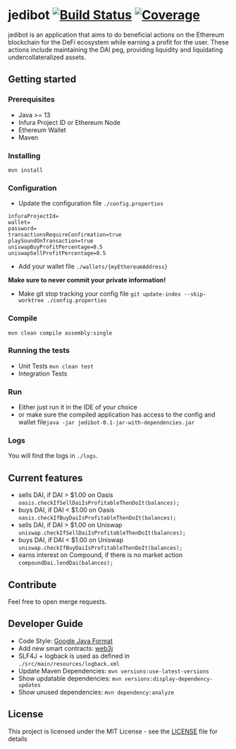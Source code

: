 # jedibot [![Build Status](https://travis-ci.com/DevelGao/jedibot.svg?branch=master)](https://travis-ci.com/DevelGao/jedibot) [![Coverage](https://sonarcloud.io/api/project_badges/measure?project=DevelGao_jedibot&metric=coverage)](https://sonarcloud.io/dashboard?id=DevelGao_jedibot)

jedibot is an application that aims to do beneficial actions on the Ethereum blockchain for the DeFi ecosystem while earning a profit for the user. These actions include maintaining the DAI peg, providing liquidity and liquidating undercollateralized assets.

## Getting started

### Prerequisites

- Java >= 13
- Infura Project ID or Ethereum Node
- Ethereum Wallet
- Maven

### Installing

```mvn install```

### Configuration

- Update the configuration file ```./config.properties```

```
infuraProjectId=
wallet=
password=
transactionsRequireConfirmation=true
playSoundOnTransaction=true
uniswapBuyProfitPercentage=0.5
uniswapSellProfitPercentage=0.5
```

- Add your wallet file ```./wallets/{myEthereumAddress}```

__Make sure to never commit your private information!__

- Make git stop tracking your config file ```git update-index --skip-worktree ./config.properties```

### Compile

```mvn clean compile assembly:single```

### Running the tests

- Unit Tests ```mvn clean test```
- Integration Tests

### Run 

- Either just run it in the IDE of your choice
- or make sure the compiled application has access to the config and wallet file```java -jar jedibot-0.1-jar-with-dependencies.jar```

### Logs

You will find the logs in ```./logs```.

## Current features

- sells DAI, if DAI > $1.00 on Oasis ```oasis.checkIfSellDaiIsProfitableThenDoIt(balances);```
- buys DAI, if DAI < $1.00 on Oasis ```oasis.checkIfBuyDaiIsProfitableThenDoIt(balances);```
- sells DAI, if DAI > $1.00 on Uniswap ```uniswap.checkIfSellDaiIsProfitableThenDoIt(balances);```
- buys DAI, if DAI < $1.00 on Uniswap ```uniswap.checkIfBuyDaiIsProfitableThenDoIt(balances);```
- earns interest on Compound, if there is no market action ```compoundDai.lendDai(balances);```

## Contribute

Feel free to open merge requests.

## Developer Guide

- Code Style: [Google Java Format](https://github.com/google/google-java-format/blob/master/README.md)
- Add new smart contracts: [web3j](https://github.com/web3j/web3j)
- SLF4J + logback is used as defined in ```./src/main/resources/logback.xml```
- Update Maven Dependencies: ```mvn versions:use-latest-versions```
- Show updatable dependencies: ```mvn versions:display-dependency-updates```
- Show unused dependencies: ```mvn dependency:analyze```

## License

This project is licensed under the MIT License - see the [LICENSE](LICENSE) file for details
